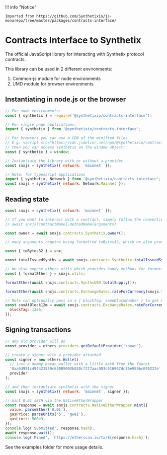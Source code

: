 !!! info "Notice"

    Imported from https://github.com/Synthetixio/js-monorepo/tree/master/packages/contracts-interface/

# Contracts Interface to Synthetix

The official JavaScript library for interacting with Synthetix protocol contracts.

This library can be used in 2 different environments:

1. Common-js module for node environments
2. UMD module for browser environments

## Instantiating in node.js or the browser

```javascript
// For node environments:
const { synthetix } = require('@synthetixio/contracts-interface');

// For single page applications:
import { synthetix } from '@synthetixio/contracts-interface';

// For browsers you can use a CDN of the minified files
// E.g. <script src="https://cdn.jsdelivr.net/npm/@synthetixio/contracts-interface/build/index.min.js"></script>
// then you can access synthetix on the window object:
const { synthetix } = window;

// Instantiate the library with or without a provider
const snxjs = synthetix({ network: 'mainnet' });

// Note: for typescript applications
import { synthetix, Network } from '@synthetixio/contracts-interface';
const snxjs = synthetix({ network: Network.Mainnet });
```

## Reading state

```javascript
const snxjs = synthetix({ network: 'mainnet' });

// If you want to interact with a contract, simply follow the convention:
// await snxjs[contractName].methodName(arguments)

const owner = await snxjs.contracts.Synthetix.owner();

// many arguments require being formatted toBytes32, which we also provide with the library

const { toBytes32 } = snx;

const totalIssuedSynths = await snxjs.contracts.Synthetix.totalIssuedSynths(toBytes32('sUSD'));

// We also expose ethers utils which provides handy methods for formatting responses to queries.
const { formatEther } = snxjs.utils;

formatEther(await snxjs.contracts.SynthsUSD.totalSupply());

formatEther(await snxjs.contracts.ExchangeRates.rateForCurrency(snxjs.toBytes32('SNX')));

// Note can optionally pass in a { blockTag: someBlockNumber } to get data from a specific block instead of {}
const snxAtBlock12m = await snxjs.contracts.ExchangeRates.rateForCurrency(snxjs.toBytes32('SNX'), {
  blockTag: 12e6,
});
```

## Signing transactions

```javascript
// any old provider will do
const provider = ethers.providers.getDefaultProvider('kovan');

// create a signer with a provider attached
const signer = new ethers.Wallet(
  // just a dummy kovan wallet with a little keth from the faucet
  '0xa0d951c494421559c63089093b020cf2f7aac003c916967dc36e989bc695222e',
  provider
);

// and then instantiate synthetix with the signer
const snxjs = synthetix({ network: 'mainnet', signer });

// mint 0.01 sETH via the NativeEtherWrapper
const response = await snxjs.contracts.NativeEtherWrapper.mint({
  value: parseEther('0.01'),
  gasPrice: parseUnits('5', 'gwei'),
  gasLimit: 500e3,
});
console.log('Submitted', response.hash);
await response.wait();
console.log('Mined', `https://etherscan.io/tx/${response.hash}`);
```

See the examples folder for more usage details.
